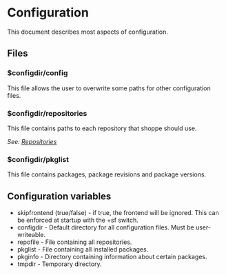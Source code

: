 # Configuration

This document describes most aspects of configuration.

## Files

### $configdir/config

This file allows the user to overwrite some paths for other configuration files.

### $configdir/repositories

This file contains paths to each repository that shoppe should use.

*See: [Repositories](repositories.md)*

### $configdir/pkglist

This file contains packages, package revisions and package versions.

## Configuration variables

- skipfrontend (true/false) - if true, the frontend will be ignored. This can be enforced at startup with the +sf switch.
- configdir - Default directory for all configuration files. Must be user-writeable.
- repofile - File containing all repositories.
- pkglist - File containing all installed packages.
- pkginfo - Directory containing information about certain packages.
- tmpdir - Temporary directory.
